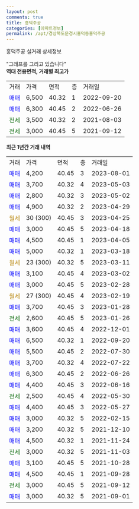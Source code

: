 ```yaml
---
layout: post
comments: true
title: 흥덕주공
categories: [아파트정보]
permalink: /apt/경상북도문경시흥덕동흥덕주공
---
```


흥덕주공 실거래 상세정보

<script type="text/javascript">
  google.charts.load('current', {'packages':['line', 'corechart']});
  google.charts.setOnLoadCallback(drawChart);

  function drawChart() {
    var data = new google.visualization.DataTable();
    data.addColumn('date', '거래일');
    data.addColumn('number', "매매");
    data.addColumn('number', "전세");
    data.addColumn('number', "전매");

    data.addRows([[new Date(Date.parse("2023-08-01")), 4200, null, null], [new Date(Date.parse("2023-05-03")), 3700, null, null], [new Date(Date.parse("2023-05-02")), 2800, null, null], [new Date(Date.parse("2023-04-29")), 4900, null, null], [new Date(Date.parse("2023-04-25")), null, null, null], [new Date(Date.parse("2023-04-18")), 3000, null, null], [new Date(Date.parse("2023-04-05")), 4500, null, null], [new Date(Date.parse("2023-03-18")), 5000, null, null], [new Date(Date.parse("2023-03-11")), null, null, null], [new Date(Date.parse("2023-03-02")), 3100, null, null], [new Date(Date.parse("2023-02-28")), 3000, null, null], [new Date(Date.parse("2023-02-19")), null, null, null], [new Date(Date.parse("2023-01-28")), 3700, null, null], [new Date(Date.parse("2023-01-26")), null, 2600, null], [new Date(Date.parse("2022-12-01")), 3600, null, null], [new Date(Date.parse("2022-09-20")), 6500, null, null], [new Date(Date.parse("2022-07-30")), 5500, null, null], [new Date(Date.parse("2022-07-22")), 3700, null, null], [new Date(Date.parse("2022-06-26")), 6300, null, null], [new Date(Date.parse("2022-06-16")), 4400, null, null], [new Date(Date.parse("2022-05-30")), null, 2500, null], [new Date(Date.parse("2022-05-27")), 4400, null, null], [new Date(Date.parse("2022-02-15")), 3000, null, null], [new Date(Date.parse("2021-12-10")), 3200, null, null], [new Date(Date.parse("2021-11-24")), 4500, null, null], [new Date(Date.parse("2021-11-03")), null, 3000, null], [new Date(Date.parse("2021-10-28")), 3100, null, null], [new Date(Date.parse("2021-09-28")), 4500, null, null], [new Date(Date.parse("2021-09-12")), null, 3000, null], [new Date(Date.parse("2021-09-01")), 3000, null, null]]);

    var options = {
      hAxis: {
        format: 'yyyy/MM/dd'
      },    
      lineWidth: 0,
      pointsVisible: true,    
      title: '최근 1년간 유형별 실거래가 분포',
      legend: { position: 'bottom' }
    };

    var formatter = new google.visualization.NumberFormat({pattern:'###,###'} );
    formatter.format(data, 1);
    formatter.format(data, 2);
    
    setTimeout(function() {
        var chart = new google.visualization.LineChart(document.getElementById('columnchart_material'));
        chart.draw(data, (options));
        document.getElementById('loading').style.display = 'none';
    }, 200);
  }
</script>


<div id="loading" style="z-index:20; display: block; margin-left: 0px">"그래프를 그리고 있습니다"</div>
<div id="columnchart_material" style="width: 95%; margin-left: 0px; display: block"></div>
<!-- contents start -->
<b>역대 전용면적, 거래별 최고가</b>
<table class="sortable">
    <tr>
      <td>거래</td>
      <td>가격</td>
      <td>면적</td>
      <td>층</td>
      <td>거래일</td>
    </tr>
        <tr>
          <td><a style="color: blue">매매</a></td>
          <td>6,500</td>
          <td>40.32</td>
          <td>1</td>
          <td>2022-09-20</td>
        </tr>            <tr>
          <td><a style="color: blue">매매</a></td>
          <td>6,300</td>
          <td>40.45</td>
          <td>2</td>
          <td>2022-06-26</td>
        </tr>        
        <tr>
              <td><a style="color: darkgreen">전세</a></td>
              <td>3,500</td>
              <td>40.32</td>
              <td>2</td>
              <td>2021-08-03</td>
            </tr>            <tr>
              <td><a style="color: darkgreen">전세</a></td>
              <td>3,000</td>
              <td>40.45</td>
              <td>5</td>
              <td>2021-09-12</td>
            </tr>        
    
</table>

<b>최근 1년간 거래 내역</b>

<table class="sortable">
    <tr>
      <td>거래</td>
      <td>가격</td>
      <td>면적</td>
      <td>층</td>
      <td>거래일</td>
    </tr>
    <tr>
      <td><a style="color: blue">매매</a></td>
      <td>4,200</td>
      <td>40.45</td>
      <td>3</td>
      <td>2023-08-01</td>
    </tr>          <tr>
      <td><a style="color: blue">매매</a></td>
      <td>3,700</td>
      <td>40.32</td>
      <td>4</td>
      <td>2023-05-03</td>
    </tr>          <tr>
      <td><a style="color: blue">매매</a></td>
      <td>2,800</td>
      <td>40.32</td>
      <td>3</td>
      <td>2023-05-02</td>
    </tr>          <tr>
      <td><a style="color: blue">매매</a></td>
      <td>4,900</td>
      <td>40.32</td>
      <td>2</td>
      <td>2023-04-29</td>
    </tr>          <tr>
      <td><a style="color: darkgoldenrod">월세</a></td>
      <td>30 (300)</td>
      <td>40.45</td>
      <td>3</td>
      <td>2023-04-25</td>
    </tr>          <tr>
      <td><a style="color: blue">매매</a></td>
      <td>3,000</td>
      <td>40.45</td>
      <td>5</td>
      <td>2023-04-18</td>
    </tr>          <tr>
      <td><a style="color: blue">매매</a></td>
      <td>4,500</td>
      <td>40.45</td>
      <td>1</td>
      <td>2023-04-05</td>
    </tr>          <tr>
      <td><a style="color: blue">매매</a></td>
      <td>5,000</td>
      <td>40.32</td>
      <td>1</td>
      <td>2023-03-18</td>
    </tr>          <tr>
      <td><a style="color: darkgoldenrod">월세</a></td>
      <td>23 (300)</td>
      <td>40.32</td>
      <td>5</td>
      <td>2023-03-11</td>
    </tr>          <tr>
      <td><a style="color: blue">매매</a></td>
      <td>3,100</td>
      <td>40.45</td>
      <td>4</td>
      <td>2023-03-02</td>
    </tr>          <tr>
      <td><a style="color: blue">매매</a></td>
      <td>3,000</td>
      <td>40.45</td>
      <td>5</td>
      <td>2023-02-28</td>
    </tr>          <tr>
      <td><a style="color: darkgoldenrod">월세</a></td>
      <td>27 (300)</td>
      <td>40.45</td>
      <td>4</td>
      <td>2023-02-19</td>
    </tr>          <tr>
      <td><a style="color: blue">매매</a></td>
      <td>3,700</td>
      <td>40.45</td>
      <td>3</td>
      <td>2023-01-28</td>
    </tr>          <tr>
      <td><a style="color: darkgreen">전세</a></td>
      <td>2,600</td>
      <td>40.45</td>
      <td>5</td>
      <td>2023-01-26</td>
    </tr>          <tr>
      <td><a style="color: blue">매매</a></td>
      <td>3,600</td>
      <td>40.45</td>
      <td>4</td>
      <td>2022-12-01</td>
    </tr>          <tr>
      <td><a style="color: blue">매매</a></td>
      <td>6,500</td>
      <td>40.32</td>
      <td>1</td>
      <td>2022-09-20</td>
    </tr>          <tr>
      <td><a style="color: blue">매매</a></td>
      <td>5,500</td>
      <td>40.45</td>
      <td>2</td>
      <td>2022-07-30</td>
    </tr>          <tr>
      <td><a style="color: blue">매매</a></td>
      <td>3,700</td>
      <td>40.32</td>
      <td>4</td>
      <td>2022-07-22</td>
    </tr>          <tr>
      <td><a style="color: blue">매매</a></td>
      <td>6,300</td>
      <td>40.45</td>
      <td>2</td>
      <td>2022-06-26</td>
    </tr>          <tr>
      <td><a style="color: blue">매매</a></td>
      <td>4,400</td>
      <td>40.45</td>
      <td>3</td>
      <td>2022-06-16</td>
    </tr>          <tr>
      <td><a style="color: darkgreen">전세</a></td>
      <td>2,500</td>
      <td>40.45</td>
      <td>4</td>
      <td>2022-05-30</td>
    </tr>          <tr>
      <td><a style="color: blue">매매</a></td>
      <td>4,400</td>
      <td>40.45</td>
      <td>3</td>
      <td>2022-05-27</td>
    </tr>          <tr>
      <td><a style="color: blue">매매</a></td>
      <td>3,000</td>
      <td>40.32</td>
      <td>5</td>
      <td>2022-02-15</td>
    </tr>          <tr>
      <td><a style="color: blue">매매</a></td>
      <td>3,200</td>
      <td>40.32</td>
      <td>5</td>
      <td>2021-12-10</td>
    </tr>          <tr>
      <td><a style="color: blue">매매</a></td>
      <td>4,500</td>
      <td>40.32</td>
      <td>1</td>
      <td>2021-11-24</td>
    </tr>          <tr>
      <td><a style="color: darkgreen">전세</a></td>
      <td>3,000</td>
      <td>40.32</td>
      <td>5</td>
      <td>2021-11-03</td>
    </tr>          <tr>
      <td><a style="color: blue">매매</a></td>
      <td>3,100</td>
      <td>40.45</td>
      <td>5</td>
      <td>2021-10-28</td>
    </tr>          <tr>
      <td><a style="color: blue">매매</a></td>
      <td>4,500</td>
      <td>40.45</td>
      <td>1</td>
      <td>2021-09-28</td>
    </tr>          <tr>
      <td><a style="color: darkgreen">전세</a></td>
      <td>3,000</td>
      <td>40.45</td>
      <td>5</td>
      <td>2021-09-12</td>
    </tr>          <tr>
      <td><a style="color: blue">매매</a></td>
      <td>3,000</td>
      <td>40.32</td>
      <td>5</td>
      <td>2021-09-01</td>
    </tr>      </table>
<!-- contents end -->    


